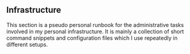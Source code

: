## Infrastructure

This section is a pseudo personal runbook for the administrative tasks involved in my personal infrastructure. It is mainly a collection of short command snippets and configuration files which I use repeatedly in different setups.
